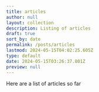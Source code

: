 ```yaml
---
title: articles
author: null
layout: collection
description: Listing of articles
draft: true
sort_by: date
permalink: /posts/articles
lastmod: 2024-05-15T04:02:25.605Z
type: default
date: 2024-05-15T03:26:37.801Z
preview: null
---
```


Here are a list of articles so far
